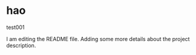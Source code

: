 # hao
test001

I am editing the README file. Adding some more details about the project description.
